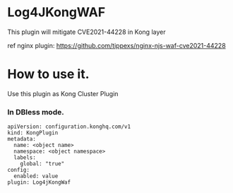 # Log4JKongWAF
This plugin will mitigate CVE2021-44228 in Kong layer

ref nginx plugin: https://github.com/tippexs/nginx-njs-waf-cve2021-44228 
# How to use it.
Use this plugin as Kong Cluster Plugin

### In DBless mode.

```
apiVersion: configuration.konghq.com/v1
kind: KongPlugin
metadata:
  name: <object name>
  namespace: <object namespace>
  labels:
    global: "true"
config:             
  enabled: value
plugin: Log4jKongWaf
```
